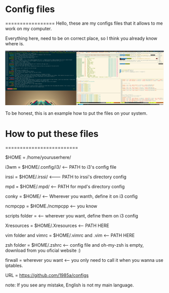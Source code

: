 # Config files
=================
Hello, these are my configs files that it allows to me work on my computer.

Everything here, need to be on correct place, so I think you already know where is.

[![screenshot1](picture/seventh.png?raw=true)](picture/seventh.png?raw=true)


To be honest, this is an example how to put the files on your system.

# How to put these files
=========================

  $HOME = /home/youruserhere/

  i3wm = $HOME/.config/i3/    <-- PATH to i3's config file

  irssi = $HOME/.irssi/    <--- PATH to irssi's directory config 
 
  mpd = $HOME/.mpd/  <-- PATH for mpd's directory config
  
  conky = $HOME/ <-- Wherever you wanth, define it on i3 config
 
  ncmpcpp = $HOME./ncmpcpp <-- you know
  
  scripts folder = <-- wherever you want, define them on i3 config

  Xresources = $HOME/.Xresources <-- PATH HERE
 
  vim folder and vimrc = $HOME/.vimrc and .vim <-- PATH HERE

  zsh folder = $HOME/.zshrc <-- config file and oh-my-zsh is empty, download from you oficial website :)
 
  firwall = wherever you want <-- you only need to call it when you wanna use iptables.
 

URL = https://github.com/1985a/configs

note: If you see any mistake, English is not my main language.

